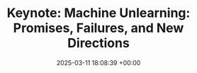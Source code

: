 ---
layout: post
title:  "Keynote: Machine Unlearning: Promises, Failures, and New Directions"
date:   2025-03-11 18:08:39 +00:00
important: new
categories: talk
venue: Huawei Future Device Technology Summit - Aurora Summit 
---